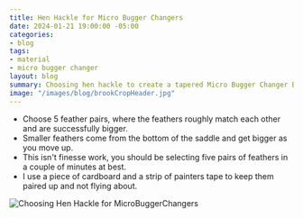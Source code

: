```yaml
---
title: Hen Hackle for Micro Bugger Changers
date: 2024-01-21 19:00:00 -05:00
categories:
- blog
tags:
- material
- micro bugger changer
layout: blog
summary: Choosing hen hackle to create a tapered Micro Bugger Changer Body
image: "/images/blog/brookCropHeader.jpg"
---
```


* Choose 5 feather pairs, where the feathers roughly match each other and are successfully bigger.
* Smaller feathers come from the bottom of the saddle and get bigger as you move up.
* This isn't finesse work, you should be selecting five pairs of feathers in a couple of minutes at best.
* I use a piece of cardboard and a strip of painters tape to keep them paired up and not flying about.

![Choosing Hen Hackle for MicroBuggerChangers](https://effectiveflybox.github.io/images/posts/2024-01-22-henHackleForBuggerChangers.jpg "Hen Hackle for Buggger Changers")